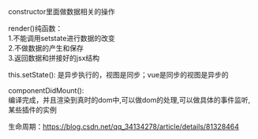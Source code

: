 constructor里面做数据相关的操作  

render()纯函数：  
1.不能调用setstate进行数据的改变  
2.不做数据的产生和保存  
3.返回数据和拼接好的jsx结构  

this.setState():
是异步执行的，视图是同步；vue是同步的视图是异步的  

componentDidMount():  
编译完成，并且渲染到真时的dom中,可以做dom的处理,可以做具体的事件监听,某些插件的实例
 
生命周期：https://blog.csdn.net/qq_34134278/article/details/81328464